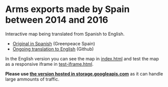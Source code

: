 # Arms exports made by Spain between 2014 and 2016

Interactive map being translated from Spanish to English.

* [Original in Spanish](https://es.greenpeace.org/es/trabajamos-en/desarme/armas-marca-espana/) (Greenpeace Spain)
* [Ongoing translation to English](https://greenpeace.github.io/gpes-weapons-export-spain/) (Github)

In the English version you can see the map in [index.html](https://greenpeace.github.io/gpes-weapons-export-spain/index.html)
and test the map as a responsive iframe in [test-iframe.html](https://greenpeace.github.io/gpes-weapons-export-spain/test-iframe.html).

**Please use [the version hosted in storage.googleapis.com](https://storage.googleapis.com/gpes-static/weapons-export-spain/index.html)** as it can handle large ammounts of traffic.
